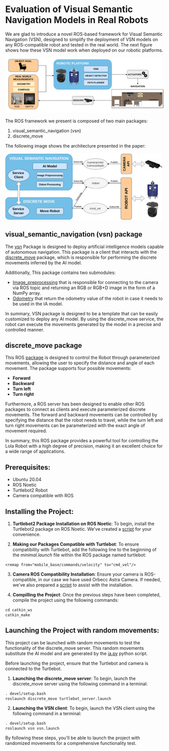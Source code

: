 # Evaluation of Visual Semantic Navigation Models in Real Robots

We are glad to introduce a novel ROS-based framework for Visual Semantic Navigation (VSN), designed to simplify the 
deployment of VSN models on any ROS-compatible robot and tested in the real world. The next figure shows how these VSN model work when deployed on our robotic platforms. 

<img src="imgs/abstract.png" width="800">

The ROS framework we present is composed of two main packages:
1. visual_semantic_navigation (vsn)
2. discrete_move


The following image shows the architecture presented in the paper:

<img src="imgs/arquitectura.png" width="500">


## visual_semantic_navigation (vsn) package
The [vsn](catkin_ws/src/vsn) Package is designed to deploy artificial intelligence models capable of autonomous navigation. 
This package is a client that interacts with the  [discrete_move](catkin_ws/src/discrete_move) package, 
which is responsible for performing the discrete movements inferred by the AI model.

Additionally, This package contains two submodules:
* [Image_preprocessing](catkin_ws/src/vsn/scripts/image_preprocessing.py) that is responsible for connecting to the camera via ROS topic and returning an RGB or RGB+D image in the form of a NumPy array.
* [Odometry](catkin_ws/src/vsn/scripts/odometry.py) that return the odometry value of the robot in case it needs to be used in the IA model. 

In summary, VSN package is designed to be a template that can be easily customized to deploy any AI model. 
By using the discrete_move service, the robot can execute the movements generated by the model in a precise and controlled manner.


## discrete_move package
This ROS [package](catkin_ws/src/discrete_move) is designed to control the Robot through parameterized movements, allowing the user
to specify the distance and angle of each movement. The package supports four possible movements:
  * **Forward**
  * **Backward**
  * **Turn left**
  * **Turn right**

Furthermore, a ROS server has been designed to enable other ROS packages to connect as clients and execute parameterized discrete movements.
The forward and backward movements can be controlled by specifying the distance that the robot needs to travel, 
while the turn left and turn right movements can be parameterized with the exact angle of movement required.

In summary, this ROS package provides a powerful tool for controlling the Lola Robot with a high degree of  precision, 
making it an excellent choice for a wide range of applications.

## Prerequisites:
* Ubuntu 20.04
* ROS Noetic
* Turtlebot2 Robot
* Camera compatible with ROS


## Installing the Project:
1. **Turtlebot2 Package Installation on ROS Noetic**: To begin, install the Turtlebot2 package on ROS Noetic. We've created a [script](scripts/install_turtlebot.sh) for your convenience.


2. **Making our Packages Compatible with Turtlebot**: To ensure compatibility with Turtlebot, add the following line to the beginning of the *minimal.launch* file within the ROS package named turtlebot:

```
<remap from="mobile_base/commands/velocity" to="cmd_vel"/>
```

3. **Camera ROS Compatibility Installation**: Ensure your camera is ROS-compatible, in our case we have used Orbecc Astra Camera. 
If needed, we've also prepared a [script](scripts/install_camera.sh) to assist with the installation.

4. **Compilling the Project**: Once the previous steps have been completed, compile the project using the following commands:

```
cd catkin_ws
catkin_make
```
## Launching the Project with random movements:
This project can be launched with random movements to test the functionality of the discrete_move server. 
This random movements substitute the AI model and are generated by the [ia.py](catkin_ws/src/vsn/scripts/ia.py) python script.


Before launching the project, ensure that the Turtlebot and camera is connected to the Turtlebot.

1. **Launching the discrete_move server**: To begin, launch the discrete_move server using the following command in a terminal:

```
. devel/setup.bash
roslaunch discrete_move turtlebot_server.launch
```

2. **Launching the VSN client**: To begin, launch the VSN client using the following command in a terminal:

```
. devel/setup.bash
roslaunch vsn vsn.launch
```

By following these steps, you'll be able to launch the project with randomized movements for a comprehensive functionality test.


